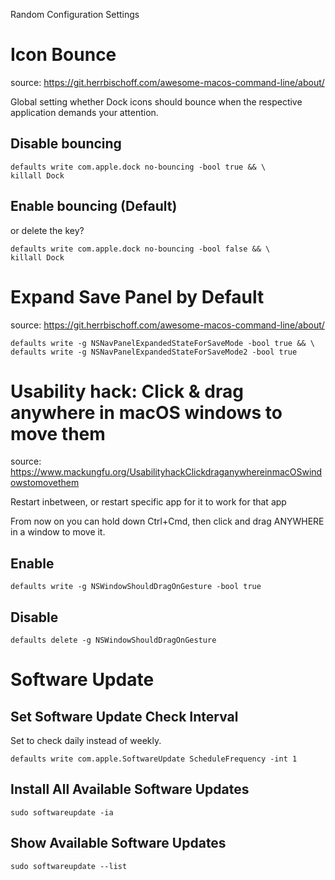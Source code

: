 Random Configuration Settings
# Icon Bounce
source: https://git.herrbischoff.com/awesome-macos-command-line/about/

Global setting whether Dock icons should bounce when the respective application demands your attention.

## Disable bouncing
```
defaults write com.apple.dock no-bouncing -bool true && \
killall Dock
```

## Enable bouncing (Default)
or delete the key?
```
defaults write com.apple.dock no-bouncing -bool false && \
killall Dock
```

# Expand Save Panel by Default
source: https://git.herrbischoff.com/awesome-macos-command-line/about/
```
defaults write -g NSNavPanelExpandedStateForSaveMode -bool true && \
defaults write -g NSNavPanelExpandedStateForSaveMode2 -bool true
```
# Usability hack: Click & drag anywhere in macOS windows to move them
source: https://www.mackungfu.org/UsabilityhackClickdraganywhereinmacOSwindowstomovethem

Restart inbetween, or restart specific app for it to work for that app

From now on you can hold down Ctrl+Cmd, then click and drag ANYWHERE in a window to move it.

## Enable
```
defaults write -g NSWindowShouldDragOnGesture -bool true
```

## Disable
```
defaults delete -g NSWindowShouldDragOnGesture
```


# Software Update
## Set Software Update Check Interval
Set to check daily instead of weekly.
```
defaults write com.apple.SoftwareUpdate ScheduleFrequency -int 1
```
## Install All Available Software Updates
```
sudo softwareupdate -ia
```
## Show Available Software Updates
```
sudo softwareupdate --list
```
